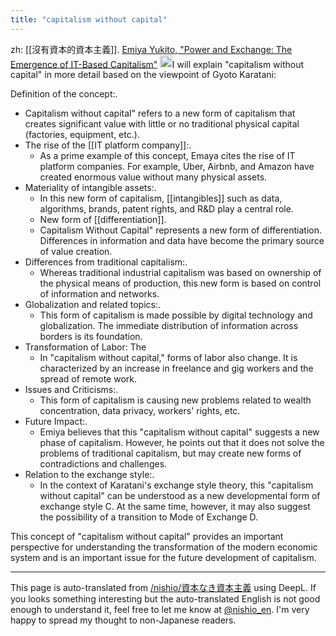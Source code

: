 ```yaml
---
title: "capitalism without capital"
---
```


zh: [[沒有資本的資本主義]].
[Emiya Yukito, "Power and Exchange: The Emergence of IT-Based Capitalism"](https://www.thenewslens.com/article/195528?utm_source=dlvr.it&utm_medium=twitter)
<img src='https://scrapbox.io/api/pages/nishio-en/claude/icon' alt='claude.icon' height="19.5"/>I will explain "capitalism without capital" in more detail based on the viewpoint of Gyoto Karatani:

Definition of the concept:.
- Capitalism without capital" refers to a new form of capitalism that creates significant value with little or no traditional physical capital (factories, equipment, etc.).
- The rise of the [[IT platform company]]:.
    - As a prime example of this concept, Emaya cites the rise of IT platform companies. For example, Uber, Airbnb, and Amazon have created enormous value without many physical assets.
- Materiality of intangible assets:.
    - In this new form of capitalism, [[intangibles]] such as data, algorithms, brands, patent rights, and R&D play a central role.
    - New form of [[differentiation]].
    - Capitalism Without Capital" represents a new form of differentiation. Differences in information and data have become the primary source of value creation.
- Differences from traditional capitalism:.
    - Whereas traditional industrial capitalism was based on ownership of the physical means of production, this new form is based on control of information and networks.
- Globalization and related topics:.
    - This form of capitalism is made possible by digital technology and globalization. The immediate distribution of information across borders is its foundation.
- Transformation of Labor: The
    - In "capitalism without capital," forms of labor also change. It is characterized by an increase in freelance and gig workers and the spread of remote work.
- Issues and Criticisms:.
    - This form of capitalism is causing new problems related to wealth concentration, data privacy, workers' rights, etc.
- Future Impact:.
    - Emiya believes that this "capitalism without capital" suggests a new phase of capitalism. However, he points out that it does not solve the problems of traditional capitalism, but may create new forms of contradictions and challenges.
- Relation to the exchange style:.
    - In the context of Karatani's exchange style theory, this "capitalism without capital" can be understood as a new developmental form of exchange style C. At the same time, however, it may also suggest the possibility of a transition to Mode of Exchange D.

This concept of "capitalism without capital" provides an important perspective for understanding the transformation of the modern economic system and is an important issue for the future development of capitalism.

---
This page is auto-translated from [/nishio/資本なき資本主義](https://scrapbox.io/nishio/資本なき資本主義) using DeepL. If you looks something interesting but the auto-translated English is not good enough to understand it, feel free to let me know at [@nishio_en](https://twitter.com/nishio_en). I'm very happy to spread my thought to non-Japanese readers.